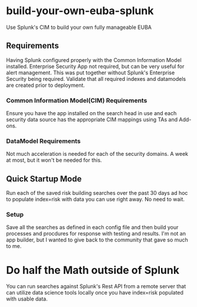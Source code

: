 # build-your-own-euba-splunk
Use Splunk's CIM to build your own fully manageable EUBA
## Requirements
Having Splunk configured properly with the Common Information Model installed. Enterprise Security App not required, but can be very useful for alert management. This was put together without Splunk's Enterprise Security being required. Validate that all required indexes and datamodels are created prior to deployment.
### Common Information Model(CIM) Requirements
Ensure you have the app installed on the search head in use and each security data source has the appropriate CIM mappings using TAs and Add-ons.
### DataModel Requirements
Not much acceleration is needed for each of the security domains. A week at most, but it won't be needed for this.
## Quick Startup Mode
Run each of the saved risk building searches over the past 30 days ad hoc to populate index=risk with data you can use right away. No need to wait.
### Setup
Save all the searches as defined in each config file and then build your processes and procdures for response with testing and results. I'm not an app builder, but I wanted to give back to the community that gave so much to me.
# Do half the Math outside of Splunk
You can run searches against Splunk's Rest API from a remote server that can utilize data science tools locally once you have index=risk populated with usable data. 
